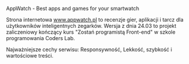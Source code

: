 AppWatch - Best apps and games for your smartwatch

Strona internetowa www.appwatch.pl to recenzje gier, aplikacji i tarcz dla użytkowników inteligentnych zegarków.
Wersja z dnia 24.03 to projekt zaliczeniowy kończący kurs "Zostań programistą Front-end" w szkole programowania Coders Lab.

Najważniejsze cechy serwisu:
Responsywność, Lekkość, szybkość i wartościowe treści.
